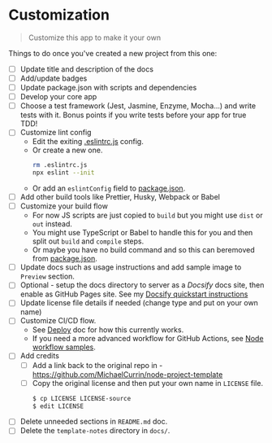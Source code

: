 # Customization
> Customize this app to make it your own

Things to do once you've created a new project from this one:

- [ ] Update title and description of the docs
- [ ] Add/update badges
- [ ] Update package.json with scripts and dependencies
- [ ] Develop your core app
- [ ] Choose a test framework (Jest, Jasmine, Enzyme, Mocha...) and write tests with it. Bonus points if you write tests before your app for true TDD!
- [ ] Customize lint config
    - Edit the exiting [.eslintrc.js](/.eslintrc.js) config.
    - Or create a new one.
        ```sh
        rm .eslintrc.js
        npx eslint --init
        ```
    - Or add an `eslintConfig` field to [package.json](/package.json).
- [ ] Add other build tools like Prettier, Husky, Webpack or Babel
- [ ] Customize your build flow
    - For now JS scripts are just copied to `build` but you might use `dist` or `out` instead.
    - You might use TypeScript or Babel to handle this for you and then split out `build` and `compile` steps.
    - Or maybe you have no build command and so this can beremoved from [package.json](/package.json).
- [ ] Update docs such as usage instructions and add sample image to `Preview` section.
- [ ] Optional - setup the docs directory to server as a _Docsify_ docs site, then enable as GitHub Pages site. See my [Docsify quickstart instructions](https://github.com/MichaelCurrin/docsify-js-template#b-add-docsify-to-an-existing-projects-docs-directory)
- [ ] Update license file details if needed (change type and put on your own name)
- [ ] Customize CI/CD flow.
    - See [Deploy](deploy.md) doc for how this currently works.
    - If you need a more advanced workflow for GitHub Actions, see [Node workflow samples](https://github.com/MichaelCurrin/code-cookbook/tree/master/recipes/ci-cd/github-actions/workflows/node).
- [ ] Add credits
    - [ ] Add a link back to the original repo in - https://github.com/MichaelCurrin/node-project-template
    - [ ] Copy the original license and then put your own name in `LICENSE` file.
        ```sh
        $ cp LICENSE LICENSE-source
        $ edit LICENSE
        ```
- [ ] Delete unneeded sections in `README.md` doc.
- [ ] Delete the `template-notes` directory in `docs/`.

